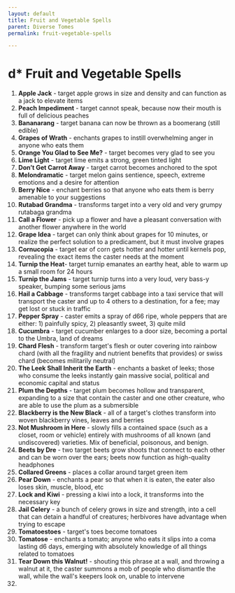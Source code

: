 ```yaml
---
layout: default
title: Fruit and Vegetable Spells
parent: Diverse Tomes
permalink: fruit-vegetable-spells

---
```


# d* Fruit and Vegetable Spells

1. **Apple Jack** - target apple grows in size and density and can function as a jack to elevate items
2. **Peach Impediment** - target cannot speak, because now their mouth is full of delicious peaches
3. **Bananarang** - target banana can now be thrown as a boomerang (still edible)
4. **Grapes of Wrath** - enchants grapes to instill overwhelming anger in anyone who eats them
5. **Orange You Glad to See Me?** - target becomes very glad to see you
6. **Lime Light** - target lime emits a strong, green tinted light
7. **Don’t Get Carrot Away** - target carrot becomes anchored to the spot
8. **Melondramatic** - target melon gains sentience, speech, extreme emotions and a desire for attention
9. **Berry Nice** - enchant berries so that anyone who eats them is berry amenable to your suggestions
10. **Rutabad Grandma** - transforms target into a very old and very grumpy rutabaga grandma
11. **Call a Flower** - pick up a flower and have a pleasant conversation with another flower anywhere in the world 
12. **Grape Idea** - target can only think about grapes for 10 minutes, or realize the perfect solution to a predicament, but it must involve grapes
13. **Cornucopia** - target ear of corn gets hotter and hotter until kernels pop, revealing the exact items the caster needs at the moment
14. **Turnip the Heat**- target turnip emanates an earthy heat, able to warm up a small room for 24 hours
15. **Turnip the Jams** - target turnip turns into a very loud, very bass-y speaker, bumping some serious jams
16. **Hail a Cabbage** - transforms target cabbage into a taxi service that will transport the caster and up to 4 others to a destination, for a fee; may get lost or stuck in traffic
17. **Pepper Spray** - caster emits a spray of d66 ripe, whole peppers that are either: 1) painfully spicy, 2) pleasantly sweet, 3) quite mild 
18. **Cucumbra** - target cucumber enlarges to a door size, becoming a portal to the Umbra, land of dreams
19.  **Chard Flesh** - transform target's flesh or outer covering into rainbow chard (with all the fragility and nutrient benefits that provides) or swiss chard (becomes militarily neutral)
19.  **The Leek Shall Inherit the Earth** - enchants a basket of leeks; those who consume the leeks instantly gain massive social, political and economic capital and status
19.  **Plum the Depths** - target plum becomes hollow and transparent, expanding to a size that contain the caster and one other creature, who are able to use the plum as a submersible 
19.  **Blackberry is the New Black** - all of a target's clothes transform into woven blackberry vines, leaves and berries
19.  **Not Mushroom in Here** - slowly fills a contained space (such as a closet, room or vehicle) entirely with mushrooms of all known (and undiscovered) varieties. Mix of beneficial, poisonous, and benign.
19.  **Beets by Dre** - two target beets grow shoots that connect to each other and can be worn over the ears; beets now function as high-quality headphones
19.  **Collared Greens** - places a collar around target green item
19.  **Pear Down** - enchants a pear so that when it is eaten, the eater also loses skin, muscle, blood, etc
19.  **Lock and Kiwi** - pressing a kiwi into a lock, it transforms into the necessary key
19.  **Jail Celery** - a bunch of celery grows in size and strength, into a cell that can detain a handful of creatures; herbivores have advantage when trying to escape
19.  **Tomatoestoes** - target's toes become tomatoes
19.  **Tomatose** - enchants a tomato; anyone who eats it slips into a coma lasting d6 days, emerging with absolutely knowledge of all things related to tomatoes
19.  **Tear Down this Walnut!** - shouting this phrase at a wall, and throwing a walnut at it, the caster summons a mob of people who dismantle the wall, while the wall's keepers look on, unable to intervene
19.   